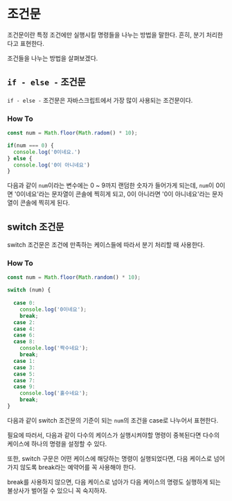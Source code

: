 # 조건문

조건문이란 특정 조건에만 실행시킬 명령들을 나누는 방법을 말한다. 흔히, 분기 처리한다고 표현한다. 

조건들을 나누는 방법을 살펴보겠다.

## `if - else -` 조건문

`if - else -` 조건문은 자바스크립트에서 가장 많이 사용되는 조건문이다.

### How To
```js
const num = Math.floor(Math.radom() * 10);

if(num === 0) {
  console.log('0이네요.')
} else {
  console.log('0이 아니네요')
}
```

다음과 같이 `num`이라는 변수에는 0 ~ 9까지 랜덤한 숫자가 들어가게 되는데, `num`이 0이면 '0이네요'라는 문자열이 콘솔에 찍히게 되고, 0이 아니라면 '0이 아니네요'라는 문자열이 콘솔에 찍히게 된다. 

## switch 조건문

switch 조건문은 조건에 만족하는 케이스들에 따라서 분기 처리할 때 사용한다.

### How To
```js
const num = Math.floor(Math.random() * 10);

switch (num) {
  
  case 0: 
    console.log('0이네요');
    break;
  case 2:
  case 4:
  case 6:
  case 8:
    console.log('짝수네요');
    break;
  case 1:
  case 3:
  case 5:
  case 7:
  case 9:
    console.log('홀수네요');
    break;
}
```

다음과 같이 switch 조건문의 기준이 되는 `num`의 조건을 case로 나누어서 표현한다.

필요에 따러서, 다음과 같이 다수의 케이스가 실행시켜야할 명령이 중복된다면 다수의 케이스에 하나의 명령을 설정할 수 있다. 

또한, switch 구문은 어떤 케이스에 해당하는 명령이 실행되었다면, 다음 케이스로 넘어가지 않도록 break라는 예약어를 꼭 사용해야 한다.

break를 사용하지 않으면, 다음 케이스로 넘아가 다음 케이스의 명령도 실행하게 되는 불상사가 벌어질 수 있으니 꼭 숙지하자.

